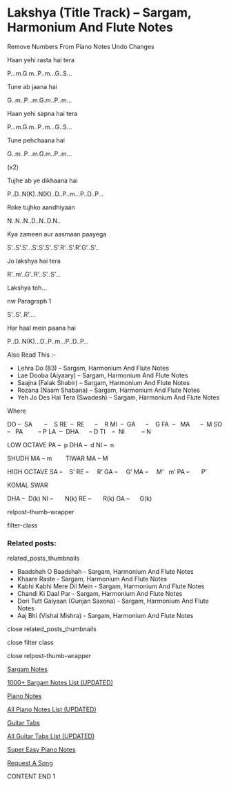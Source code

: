 
# Lakshya (Title Track) – Sargam, Harmonium And Flute Notes

Remove Numbers From Piano Notes
Undo Changes

Haan yehi rasta hai tera

P…m.G.m..P..m…G..S…

Tune ab jaana hai

G..m..P…m.G.m..P..m…

Haan yehi sapna hai tera

P…m.G.m..P..m…G..S…

Tune pehchaana hai

G..m..P…m.G.m..P..m…

(x2)

Tujhe ab ye dikhaana hai

P..D..N(K)..N(K)..D..P..m…P..D..P…

Roke tujhko aandhiyaan

N..N..N..D..N..D.N..

Kya zameen aur aasmaan paayega

S’..S’.S’…S’.S’.S’..S’.R’..S’.R’.G’..S’..

Jo lakshya hai tera

R’..m’..G’..R’..S’..S’…

Lakshya toh…

nw Paragraph 1

S’..S’..R’….

Har haal mein paana hai

P..D..N(K)…D..P..m…P..D..P…

Also Read This :-

* Lehra Do (83) – Sargam, Harmonium And Flute Notes
* Lae Dooba (Aiyaary) – Sargam, Harmonium And Flute Notes
* Saajna (Falak Shabir) – Sargam, Harmonium And Flute Notes
* Rozana (Naam Shabana) – Sargam, Harmonium And Flute Notes
* Yeh Jo Des Hai Tera (Swadesh) – Sargam, Harmonium And Flute Notes

Where

DO –  SA       –    S
RE  –  RE      –    R
MI  –  GA      –    G
FA  –   MA      –  M
SO  –   PA         – P
LA  –  DHA      – D
TI    –  NI          – N

LOW OCTAVE
PA –  p
DHA –  d
NI –  n

SHUDH MA – m        TIWAR MA – M

HIGH OCTAVE
SA –    S’
RE –     R’
GA –     G’
MA –     M’   m’
PA –       P’

KOMAL SWAR

DHA –  D(k)
NI –       N(k)
RE –       R(k)
GA –      G(k)

relpost-thumb-wrapper

filter-class

### Related posts:

related_posts_thumbnails

* Baadshah O Baadshah - Sargam, Harmonium And Flute Notes
* Khaare Raste - Sargam, Harmonium And Flute Notes
* Kabhi Kabhi Mere Dil Mein - Sargam, Harmonium And Flute Notes
* Chandi Ki Daal Par - Sargam, Harmonium And Flute Notes
* Dori Tutt Gaiyaan (Gunjan Saxena) - Sargam, Harmonium And Flute Notes
* Aaj Bhi (Vishal Mishra) - Sargam, Harmonium And Flute Notes

close related_posts_thumbnails

close filter class

close relpost-thumb-wrapper

[Sargam Notes](https://www.notationsworld.com/sargam-notes.html)

[1000+ Sargam Notes List (UPDATED)](https://www.notationsworld.com/all-songs-list-sargam-notes.html)

[Piano Notes](https://www.notationsworld.com/piano-notes.html)

[All Piano Notes List (UPDATED)](https://www.notationsworld.com/all-songs-list-piano-notes.html)

[Guitar Tabs](https://www.notationsworld.com/guitar-tabs.html)

[All Guitar Tabs List (UPDATED)](https://www.notationsworld.com/all-songs-list-guitar-tabs.html)

[Super Easy Piano Notes](https://studywall.in/)

[Request A Song](https://www.notationsworld.com/request-a-song.html)

CONTENT END 1

